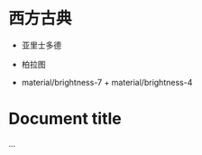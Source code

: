 # <font face = "KaiTi TC">西方古典</font>

- 亚里士多德

- 柏拉图


- material/brightness-7 + material/brightness-4
# Document title
...


# <font></font>
